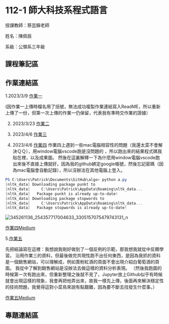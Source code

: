 # 112-1 師大科技系程式語言
授課教師：蔡芸錚老師 

姓名：陳佩辰 

系級：公領系三年級 


## 課程筆記區

## 作業連結區
1.2023/3/9 [作業一](https://github.com/Ashlee9133/112-1-NTNU_TAHRD_Programming-Language/blob/main/0309_Week3_Hw1.ipynb)


(因作業一上傳時檔名用了括號，無法成功複製作業連結寫入ReadME，所以重新上傳了一份，但第一次上傳的作業一仍保留，代表我有準時交作業的證據）


2. 2023/3/23 [作業二](https://github.com/Ashlee9133/112-1-NTNU_TAHRD_Programming-Language/blob/main/HW2.ipynb)

3. 2023/4/6 [作業三](https://github.com/Ashlee9133/112-1-NTNU_TAHRD_Programming-Language/blob/main/HW3.ipynb)

4. 2023/4/6 [作業四](https://github.com/Ashlee9133/112-1-NTNU_TAHRD_Programming-Language/blob/main/HW4_2.ipynb)
作業四上遇到一些mac電腦相容性的問題（我還太菜不會解決ＱＱ），用window電腦vscode跑是沒問題的
，所以跑出來的結果程式碼我貼在裡，以及成果圖。
然後在這裏解釋一下為什麼用window電腦vscode跑出來後不直接上傳就好，因為我的github綁定google帳號，然後忘記密碼（因為mac電腦會自動記錄），所以沒辦法在其他電腦上登入。
```powershell
PS C:\Users\Patrick\Documents\GitHub\algo> python a.py
[nltk_data] Downloading package punkt to
[nltk_data]     C:\Users\Patrick\AppData\Roaming\nltk_data...
[nltk_data]   Package punkt is already up-to-date!
[nltk_data] Downloading package stopwords to
[nltk_data]     C:\Users\Patrick\AppData\Roaming\nltk_data...
[nltk_data]   Package stopwords is already up-to-date!

```  

![345261136_254357717004633_3305157075479743131_n](https://user-images.githubusercontent.com/99531648/236668007-607fb31a-fdbb-465b-91fe-c1c61a90d1bf.png)

[作業四Medium](https://medium.com/@amanda55131/葡萄酒愛好者之路-98beec7ce965)

5.[作業五](https://github.com/Ashlee9133/112-1-NTNU_TAHRD_Programming-Language/blob/main/HW5.ipynb)


先把結論寫在這裡：我想說我剛好做到了一個反例的示範，那我想我就從中反饋學習。
沿用作業三的資料，但最後做完共現性跑不出任何東西，是因為我抓的資料是一個銷售網站，可以理解成，例如賣粉紅酒的頁面不會出現介紹白葡萄酒的頁面。
我從中了解到銷售網站是沒辦法去做這樣的資料分析表現。
（然後我跑圖的時候第一次有跑出來，但重新整理之後就不見了，Jupyter放上Github似乎有時候就會出現這樣的現象，我會再把他弄出來，故我一樣先上傳，後面再來解決穩定性的技術問題，我覺得這對小菜鳥來說有點艱難，因為要不斷去找發生什麼事。）


[作業五Medium](https://medium.com/@amanda55131/共現性分析無法成功跑出的案例-9ca9cd8d6dd8)

## 專題連結區
